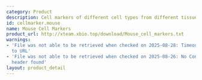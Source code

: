 ```yaml
---
category: Product
description: Cell markers of different cell types from different tissues in mouse
id: cellmarker.mouse
name: Mouse Cell Markers
product_url: http://xteam.xbio.top/download/Mouse_cell_markers.txt
warnings:
- 'File was not able to be retrieved when checked on 2025-08-28: Timeout connecting
  to URL'
- 'File was not able to be retrieved when checked on 2025-08-26: No Content-Length
  header found'
layout: product_detail
---
```

